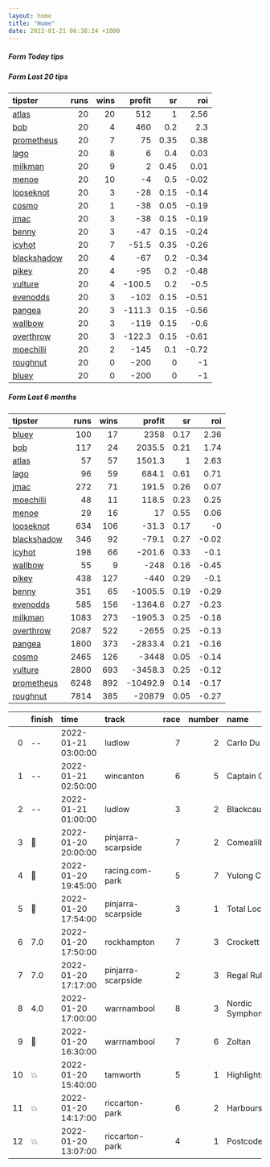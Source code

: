 ```yaml
---   
layout: home  
title: "Home"   
date: 2022-01-21 06:38:24 +1000  
---   
```



##### Form Today tips   

##### Form Last 20 tips   

| tipster                                                         |   runs |   wins |   profit |   sr |   roi |
|:----------------------------------------------------------------|-------:|-------:|---------:|-----:|------:|
| [atlas](https://mrwayneo.github.io/tips/atlas.html)             |     20 |     20 |    512   | 1    |  2.56 |
| [bob](https://mrwayneo.github.io/tips/bob.html)                 |     20 |      4 |    460   | 0.2  |  2.3  |
| [prometheus](https://mrwayneo.github.io/tips/prometheus.html)   |     20 |      7 |     75   | 0.35 |  0.38 |
| [lago](https://mrwayneo.github.io/tips/lago.html)               |     20 |      8 |      6   | 0.4  |  0.03 |
| [milkman](https://mrwayneo.github.io/tips/milkman.html)         |     20 |      9 |      2   | 0.45 |  0.01 |
| [menoe](https://mrwayneo.github.io/tips/menoe.html)             |     20 |     10 |     -4   | 0.5  | -0.02 |
| [looseknot](https://mrwayneo.github.io/tips/looseknot.html)     |     20 |      3 |    -28   | 0.15 | -0.14 |
| [cosmo](https://mrwayneo.github.io/tips/cosmo.html)             |     20 |      1 |    -38   | 0.05 | -0.19 |
| [jmac](https://mrwayneo.github.io/tips/jmac.html)               |     20 |      3 |    -38   | 0.15 | -0.19 |
| [benny](https://mrwayneo.github.io/tips/benny.html)             |     20 |      3 |    -47   | 0.15 | -0.24 |
| [icyhot](https://mrwayneo.github.io/tips/icyhot.html)           |     20 |      7 |    -51.5 | 0.35 | -0.26 |
| [blackshadow](https://mrwayneo.github.io/tips/blackshadow.html) |     20 |      4 |    -67   | 0.2  | -0.34 |
| [pikey](https://mrwayneo.github.io/tips/pikey.html)             |     20 |      4 |    -95   | 0.2  | -0.48 |
| [vulture](https://mrwayneo.github.io/tips/vulture.html)         |     20 |      4 |   -100.5 | 0.2  | -0.5  |
| [evenodds](https://mrwayneo.github.io/tips/evenodds.html)       |     20 |      3 |   -102   | 0.15 | -0.51 |
| [pangea](https://mrwayneo.github.io/tips/pangea.html)           |     20 |      3 |   -111.3 | 0.15 | -0.56 |
| [wallbow](https://mrwayneo.github.io/tips/wallbow.html)         |     20 |      3 |   -119   | 0.15 | -0.6  |
| [overthrow](https://mrwayneo.github.io/tips/overthrow.html)     |     20 |      3 |   -122.3 | 0.15 | -0.61 |
| [moechilli](https://mrwayneo.github.io/tips/moechilli.html)     |     20 |      2 |   -145   | 0.1  | -0.72 |
| [roughnut](https://mrwayneo.github.io/tips/roughnut.html)       |     20 |      0 |   -200   | 0    | -1    |
| [bluey](https://mrwayneo.github.io/tips/bluey.html)             |     20 |      0 |   -200   | 0    | -1    |

##### Form Last 6 months   

| tipster                                                         |   runs |   wins |   profit |   sr |   roi |
|:----------------------------------------------------------------|-------:|-------:|---------:|-----:|------:|
| [bluey](https://mrwayneo.github.io/tips/bluey.html)             |    100 |     17 |   2358   | 0.17 |  2.36 |
| [bob](https://mrwayneo.github.io/tips/bob.html)                 |    117 |     24 |   2035.5 | 0.21 |  1.74 |
| [atlas](https://mrwayneo.github.io/tips/atlas.html)             |     57 |     57 |   1501.3 | 1    |  2.63 |
| [lago](https://mrwayneo.github.io/tips/lago.html)               |     96 |     59 |    684.1 | 0.61 |  0.71 |
| [jmac](https://mrwayneo.github.io/tips/jmac.html)               |    272 |     71 |    191.5 | 0.26 |  0.07 |
| [moechilli](https://mrwayneo.github.io/tips/moechilli.html)     |     48 |     11 |    118.5 | 0.23 |  0.25 |
| [menoe](https://mrwayneo.github.io/tips/menoe.html)             |     29 |     16 |     17   | 0.55 |  0.06 |
| [looseknot](https://mrwayneo.github.io/tips/looseknot.html)     |    634 |    106 |    -31.3 | 0.17 | -0    |
| [blackshadow](https://mrwayneo.github.io/tips/blackshadow.html) |    346 |     92 |    -79.1 | 0.27 | -0.02 |
| [icyhot](https://mrwayneo.github.io/tips/icyhot.html)           |    198 |     66 |   -201.6 | 0.33 | -0.1  |
| [wallbow](https://mrwayneo.github.io/tips/wallbow.html)         |     55 |      9 |   -248   | 0.16 | -0.45 |
| [pikey](https://mrwayneo.github.io/tips/pikey.html)             |    438 |    127 |   -440   | 0.29 | -0.1  |
| [benny](https://mrwayneo.github.io/tips/benny.html)             |    351 |     65 |  -1005.5 | 0.19 | -0.29 |
| [evenodds](https://mrwayneo.github.io/tips/evenodds.html)       |    585 |    156 |  -1364.6 | 0.27 | -0.23 |
| [milkman](https://mrwayneo.github.io/tips/milkman.html)         |   1083 |    273 |  -1905.3 | 0.25 | -0.18 |
| [overthrow](https://mrwayneo.github.io/tips/overthrow.html)     |   2087 |    522 |  -2655   | 0.25 | -0.13 |
| [pangea](https://mrwayneo.github.io/tips/pangea.html)           |   1800 |    373 |  -2833.4 | 0.21 | -0.16 |
| [cosmo](https://mrwayneo.github.io/tips/cosmo.html)             |   2465 |    126 |  -3448   | 0.05 | -0.14 |
| [vulture](https://mrwayneo.github.io/tips/vulture.html)         |   2800 |    693 |  -3458.3 | 0.25 | -0.12 |
| [prometheus](https://mrwayneo.github.io/tips/prometheus.html)   |   6248 |    892 | -10492.9 | 0.14 | -0.17 |
| [roughnut](https://mrwayneo.github.io/tips/roughnut.html)       |   7814 |    385 | -20879   | 0.05 | -0.27 |

|    | finish            | time                | track              |   race |   number | name              |   odds | tipster        |
|---:|:------------------|:--------------------|:-------------------|-------:|---------:|:------------------|-------:|:---------------|
|  0 | --                | 2022-01-21 03:00:00 | ludlow             |      7 |        2 | Carlo Du Berlais  |    2.9 | vulture        |
|  1 | --                | 2022-01-21 02:50:00 | wincanton          |      6 |        5 | Captain Chaos     |    5   | overthrow      |
|  2 | --                | 2022-01-21 01:00:00 | ludlow             |      3 |        2 | Blackcauseway     |    3.3 | milkman        |
|  3 | :2nd_place_medal: | 2022-01-20 20:00:00 | pinjarra-scarpside |      7 |        2 | Comealilbitcloser |    4.6 | vulture        |
|  4 | :2nd_place_medal: | 2022-01-20 19:45:00 | racing.com-park    |      5 |        7 | Yulong Code       |    2.9 | benny,pangea   |
|  5 | :3rd_place_medal: | 2022-01-20 17:54:00 | pinjarra-scarpside |      3 |        1 | Total Lockdown    |    3.5 | vulture        |
|  6 | 7.0               | 2022-01-20 17:50:00 | rockhampton        |      7 |        3 | Crockett          |    3.9 | pangea         |
|  7 | 7.0               | 2022-01-20 17:17:00 | pinjarra-scarpside |      2 |        3 | Regal Ruler       |    4   | looseknot      |
|  8 | 4.0               | 2022-01-20 17:00:00 | warrnambool        |      8 |        3 | Nordic Symphony   |    3.3 | vulture,pangea |
|  9 | :2nd_place_medal: | 2022-01-20 16:30:00 | warrnambool        |      7 |        6 | Zoltan            |    6.5 | pangea         |
| 10 | :boom:            | 2022-01-20 15:40:00 | tamworth           |      5 |        1 | Highlights        |    3.2 | vulture        |
| 11 | :boom:            | 2022-01-20 14:17:00 | riccarton-park     |      6 |        2 | Harbourside       |    2.9 | vulture        |
| 12 | :boom:            | 2022-01-20 13:07:00 | riccarton-park     |      4 |        1 | Postcode Envy     |    5   | looseknot      |